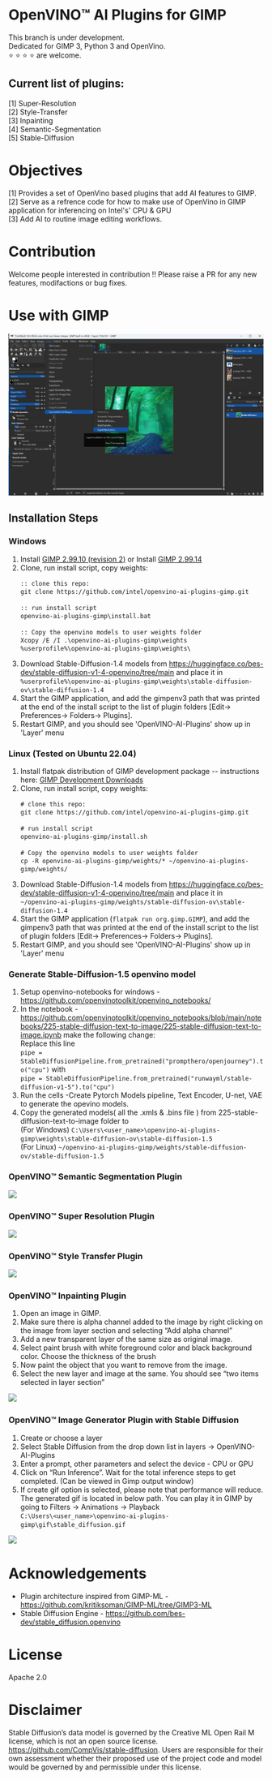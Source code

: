 

# OpenVINO™ AI Plugins for GIMP

This branch is under development. <br>Dedicated for GIMP 3, Python 3 and OpenVino.<br> :star: :star: :star: :star: are welcome.<br>

## Current list of plugins:
[1] Super-Resolution <br>
[2] Style-Transfer <br>
[3] Inpainting <br>
[4] Semantic-Segmentation <br>
[5] Stable-Diffusion <br>

# Objectives
[1] Provides a set of OpenVino based plugins that add AI features to GIMP. <br>
[2] Serve as a refrence code for how to make use of OpenVino in GIMP application for inferencing on Intel's' CPU & GPU  <br>
[3] Add AI to routine image editing workflows. <br>

# Contribution 
Welcome people interested in contribution !! 
Please raise a PR for any new features, modifactions or bug fixes. 

# Use with GIMP
![gimp-screenshot](gimp-screenshot.PNG)

## Installation Steps

### Windows
1. Install [GIMP 2.99.10 (revision 2)](https://download.gimp.org/gimp/v2.99/windows/gimp-2.99.10-setup-2.exe) or Install [GIMP 2.99.14](https://download.gimp.org/gimp/v2.99/windows/gimp-2.99.14-setup.exe) <br>
2. Clone, run install script, copy weights:
   ```
   :: clone this repo:
   git clone https://github.com/intel/openvino-ai-plugins-gimp.git
   
   :: run install script
   openvino-ai-plugins-gimp\install.bat
   
   :: Copy the openvino models to user weights folder
   Xcopy /E /I .\openvino-ai-plugins-gimp\weights %userprofile%\openvino-ai-plugins-gimp\weights\
   ```
4. Download Stable-Diffusion-1.4 models from https://huggingface.co/bes-dev/stable-diffusion-v1-4-openvino/tree/main and place it in <br> 
```%userprofile%\openvino-ai-plugins-gimp\weights\stable-diffusion-ov\stable-diffusion-1.4``` <br>
5. Start the GIMP application, and add the gimpenv3 path that was printed at the end of the install script to the list of plugin folders [Edit-> Preferences-> Folders-> Plugins]. <br>
6. Restart GIMP, and you should see 'OpenVINO-AI-Plugins' show up in 'Layer' menu <br>

### Linux (Tested on Ubuntu 22.04)
1. Install flatpak distribution of GIMP development package -- instructions here: [GIMP Development Downloads](https://www.gimp.org/downloads/devel/) <br>
2. Clone, run install script, copy weights:
   ```
   # clone this repo:
   git clone https://github.com/intel/openvino-ai-plugins-gimp.git 

   # run install script
   openvino-ai-plugins-gimp/install.sh

   # Copy the openvino models to user weights folder
   cp -R openvino-ai-plugins-gimp/weights/* ~/openvino-ai-plugins-gimp/weights/
   ```
4. Download Stable-Diffusion-1.4 models from https://huggingface.co/bes-dev/stable-diffusion-v1-4-openvino/tree/main and place it in <br> 
```~/openvino-ai-plugins-gimp/weights/stable-diffusion-ov\stable-diffusion-1.4``` <br>
5. Start the GIMP application (```flatpak run org.gimp.GIMP```), and add the gimpenv3 path that was printed at the end of the install script to the list of plugin folders  [Edit-> Preferences-> Folders-> Plugins]. <br>
6. Restart GIMP, and you should see 'OpenVINO-AI-Plugins' show up in 'Layer' menu <br>

### Generate Stable-Diffusion-1.5 openvino model 
1. Setup openvino-notebooks for windows - https://github.com/openvinotoolkit/openvino_notebooks/ <br>
6. In the notebook - https://github.com/openvinotoolkit/openvino_notebooks/blob/main/notebooks/225-stable-diffusion-text-to-image/225-stable-diffusion-text-to-image.ipynb make the following change: <br>
   Replace this line <br> 
   ```pipe = StableDiffusionPipeline.from_pretrained("prompthero/openjourney").to("cpu")``` with  <br>
   ```pipe = StableDiffusionPipeline.from_pretrained("runwayml/stable-diffusion-v1-5").to("cpu")``` <br>
7. Run the cells -Create Pytorch Models pipeline, Text Encoder, U-net, VAE to generate the opevino models. <br>
8. Copy the generated models( all the .xmls & .bins file ) from 225-stable-diffusion-text-to-image folder to <br> 
(For Windows) ```C:\Users\<user_name>\openvino-ai-plugins-gimp\weights\stable-diffusion-ov\stable-diffusion-1.5``` <br>
(For Linux) ```~/openvino-ai-plugins-gimp/weights/stable-diffusion-ov/stable-diffusion-1.5``` <br>

### OpenVINO™ Semantic Segmentation Plugin
![](gifs/semantic-segmentation.webp)

### OpenVINO™ Super Resolution Plugin 
![](gifs/super-res.webp)

### OpenVINO™ Style Transfer Plugin
![](gifs/style-transfer.webp)

### OpenVINO™ Inpainting Plugin 
1. Open an image in GIMP. <br>
2. Make sure there is alpha channel added to the image by right clicking on the image from layer section and selecting “Add alpha channel” <br>
3. Add a new transparent layer of the same size as original image. <br>
4. Select paint brush with white foreground color and black background color. Choose the thickness of the brush <br>
10. Now paint the object that you want to remove from the image. <br>
11. Select the new layer and image at the same. You should see “two items selected in layer section” <br>


![](gifs/inpainting.webp)

### OpenVINO™ Image Generator Plugin with Stable Diffusion
1. Create or choose a layer  <br>
2. Select Stable Diffusion from the drop down list in layers -> OpenVINO-AI-Plugins <br>
3. Enter a prompt, other parameters and select the device - CPU or GPU <br>
4. Click on “Run Inference”. Wait for the total inference steps to get completed. (Can be viewed in Gimp output window) <br>
6. If create gif option is selected, please note that performance will reduce. The generated gif is located in below path. You can play it in GIMP by going to Filters -> Animations -> Playback <br>
```C:\Users\<user_name>\openvino-ai-plugins-gimp\gif\stable_diffusion.gif``` <br>

![](gifs/stable-diffusion.webp)



# Acknowledgements
* Plugin architecture inspired from GIMP-ML - https://github.com/kritiksoman/GIMP-ML/tree/GIMP3-ML
* Stable Diffusion Engine - https://github.com/bes-dev/stable_diffusion.openvino



# License
Apache 2.0


# Disclaimer
Stable Diffusion’s data model is governed by the Creative ML Open Rail M license, which is not an open source license.
https://github.com/CompVis/stable-diffusion. Users are responsible for their own assessment whether their proposed use of the project code and model would be governed by and permissible under this license.


